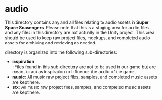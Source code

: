 <h1>audio</h1>
<p>This directory contains any and all files relating to audio assets in <strong>Super Space Scavengers</strong>. Please note that this is a staging area for audio files and any files in this directory are not actually in the Unity project. This area should be used to keep raw project files, mockups, and completed audio assets for archiving and retrieving as needed.</p>
<p>directory is organized into the following sub-directories:
<ul>
  <li><strong>inspiration</strong></li>: Files found in this sub-directory are not to be used in our game but are meant to act as inspiration to influence the audio of the game.
  <li><strong>music</strong>: All music raw project files, samples, and completed music assets are kept here.</li>
  <li><strong>sfx</strong>: All music raw project files, samples, and completed music assets are kept here.</li>
</ul>
</p>